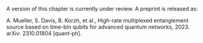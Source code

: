 A version of this chapter is currently under review. A preprint is released as:

<!-- Andrew Mueller, Samantha Davis, Boris Korzh, Raju Valivarthi, Andrew D. Beyer, Rahaf Youssef, Neil Sinclair, Matthew D. Shaw, & Maria Spiropulu. (2023). [High-rate multiplexed entanglement source based on time-bin qubits for advanced quantum networks](https://arxiv.org/abs/2310.01804). -->

A. Mueller, S. Davis, B. Korzh, et al., High-rate multiplexed entanglement source based on time-bin qubits for advanced quantum networks, 2023. arXiv: 2310.01804 [quant-ph].
